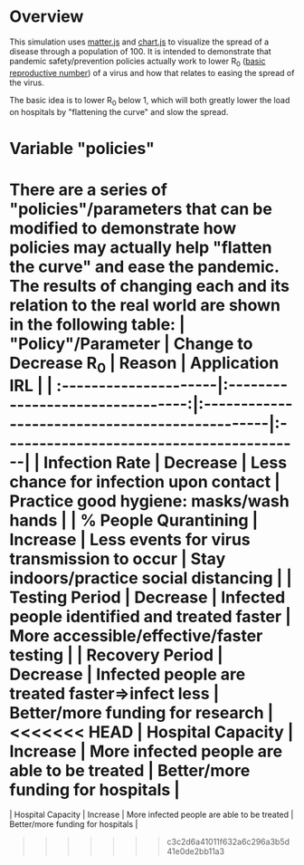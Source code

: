 # Overview
This simulation uses [matter.js](https://brm.io/matter-js/) and [chart.js](https://www.chartjs.org/) to visualize the spread of a disease through a population of 100. It is intended to demonstrate that pandemic safety/prevention policies actually work to lower R<sub>0</sub> ([basic reproductive number](https://youtu.be/5TJ8RJiQPYA)) of a virus and how that relates to easing the spread of the virus.

The basic idea is to lower R<sub>0</sub> below 1, which will both greatly lower the load on hospitals by "flattening the curve" and slow the spread.

# Variable "policies"
There are a series of "policies"/parameters that can be modified to demonstrate how policies may actually help "flatten the curve" and ease the pandemic. The results of changing each and its relation to the real world are shown in the following table:
| "Policy"/Parameter    | Change to Decrease R<sub>0</sub> | Reason                                         | Application IRL                          |
| :---------------------|:--------------------------------:|:-----------------------------------------------|:-----------------------------------------|
| Infection Rate        | Decrease                         | Less chance for infection upon contact         | Practice good hygiene: masks/wash hands  |
| % People Qurantining  | Increase                         | Less events for virus transmission to occur    | Stay indoors/practice social distancing  |
| Testing Period        | Decrease                         | Infected people identified and treated faster  | More accessible/effective/faster testing |
| Recovery Period       | Decrease                         | Infected people are treated faster⇒infect less | Better/more funding for research         |
<<<<<<< HEAD
| Hospital Capacity     | Increase                         | More infected people are able to be treated    | Better/more funding for hospitals        |
=======
| Hospital Capacity     | Increase                         | More infected people are able to be treated    | Better/more funding for hospitals        |
>>>>>>> c3c2d6a41011f632a6c296a3b5d41e0de2bb11a3
